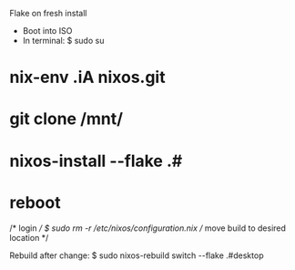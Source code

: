 Flake on fresh install
- Boot into ISO
- In terminal:
$ sudo su
# nix-env .iA nixos.git
# git clone <repo url> /mnt/<path>
# nixos-install --flake .#<host>
# reboot
/* login */
$ sudo rm -r /etc/nixos/configuration.nix
/* move build to desired location */


Rebuild after change:
$ sudo nixos-rebuild switch --flake .#desktop
